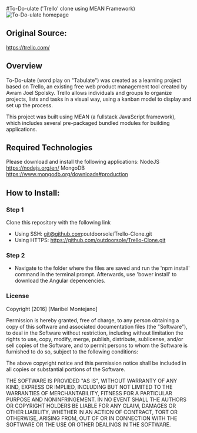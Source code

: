#To-Do-ulate ('Trello' clone using MEAN Framework)
<img src='http://i.imgur.com/5d8R7PS.jpg' title='To-Do-ulate homepage' width='' alt='To-Do-ulate homepage' />

## Original Source:
https://trello.com/

## Overview
To-Do-ulate (word play on "Tabulate") was created as a learning project based on Trello, an existing free web product management tool created by Avram Joel Spolsky. Trello allows individuals and groups to organize projects, lists and tasks in a visual way, using a kanban model to display and set up the process.


This project was built using MEAN (a fullstack JavaScript framework), which includes several pre-packaged bundled modules for building applications.

## Required Technologies
Please download and install the following applications:
NodeJS https://nodejs.org/en/
MongoDB https://www.mongodb.org/downloads#production

## How to Install:

### Step 1
Clone this repository with the following link
* Using SSH: git@github.com:outdoorsole/Trello-Clone.git
* Using HTTPS: https://github.com/outdoorsole/Trello-Clone.git

### Step 2
* Navigate to the folder where the files are saved and run the 'npm install' command in the terminal prompt. Afterwards, use 'bower install' to download the Angular depencencies.

### License
  Copyright [2016] [Maribel Montejano]
  
  Permission is hereby granted, free of charge, to any person obtaining a copy of this software and associated documentation files (the
  "Software"), to deal in the Software without restriction, including without limitation the rights to use, copy, modify, merge, publish,
  distribute, sublicense, and/or sell copies of the Software, and to permit persons to whom the Software is furnished to do so, subject
  to the following conditions:

  The above copyright notice and this permission notice shall be included in all copies or substantial portions of the Software.

  THE SOFTWARE IS PROVIDED "AS IS", WITHOUT WARRANTY OF ANY KIND, EXPRESS OR IMPLIED, INCLUDING BUT NOT LIMITED TO THE WARRANTIES OF
  MERCHANTABILITY, FITNESS FOR A PARTICULAR PURPOSE AND NONINFRINGEMENT. IN NO EVENT SHALL THE AUTHORS OR COPYRIGHT HOLDERS BE LIABLE FOR
  ANY CLAIM, DAMAGES OR OTHER LIABILITY, WHETHER IN AN ACTION OF CONTRACT, TORT OR OTHERWISE, ARISING FROM, OUT OF OR IN CONNECTION WITH
  THE SOFTWARE OR THE USE OR OTHER DEALINGS IN THE SOFTWARE.


